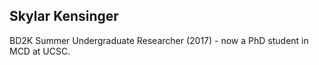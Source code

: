 ## Skylar Kensinger   
BD2K Summer Undergraduate Researcher (2017) - now a PhD student in MCD at UCSC.
